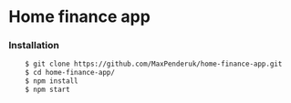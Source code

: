 # Home finance app

### Installation
```bash
    $ git clone https://github.com/MaxPenderuk/home-finance-app.git
    $ cd home-finance-app/
    $ npm install
    $ npm start
```


